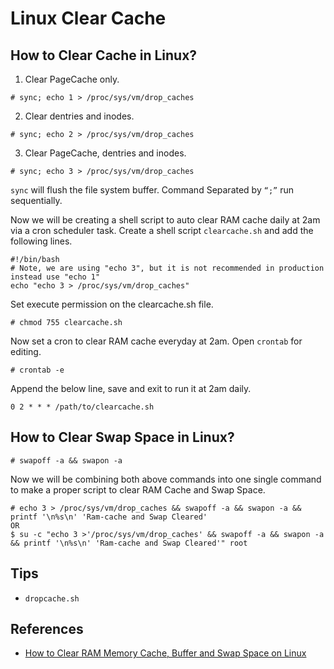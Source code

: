 # Linux Clear Cache

## How to Clear Cache in Linux?
1. Clear PageCache only.
```
# sync; echo 1 > /proc/sys/vm/drop_caches
```
2. Clear dentries and inodes.
```
# sync; echo 2 > /proc/sys/vm/drop_caches
```
3. Clear PageCache, dentries and inodes.
```
# sync; echo 3 > /proc/sys/vm/drop_caches 
```
`sync` will flush the file system buffer. Command Separated by `“;”` run sequentially.

Now we will be creating a shell script to auto clear RAM cache daily at 2am via a cron scheduler task. Create a shell script `clearcache.sh` and add the following lines.
```
#!/bin/bash
# Note, we are using "echo 3", but it is not recommended in production instead use "echo 1"
echo "echo 3 > /proc/sys/vm/drop_caches"
```
Set execute permission on the clearcache.sh file.
```
# chmod 755 clearcache.sh
```
Now set a cron to clear RAM cache everyday at 2am. Open `crontab` for editing.
```
# crontab -e
```
Append the below line, save and exit to run it at 2am daily.
```
0 2 * * * /path/to/clearcache.sh
```

## How to Clear Swap Space in Linux?
```
# swapoff -a && swapon -a
```
Now we will be combining both above commands into one single command to make a proper script to clear RAM Cache and Swap Space.
```
# echo 3 > /proc/sys/vm/drop_caches && swapoff -a && swapon -a && printf '\n%s\n' 'Ram-cache and Swap Cleared'
OR
$ su -c "echo 3 >'/proc/sys/vm/drop_caches' && swapoff -a && swapon -a && printf '\n%s\n' 'Ram-cache and Swap Cleared'" root
```

## Tips
- `dropcache.sh`

## References
- [How to Clear RAM Memory Cache, Buffer and Swap Space on Linux](https://www.tecmint.com/clear-ram-memory-cache-buffer-and-swap-space-on-linux/)